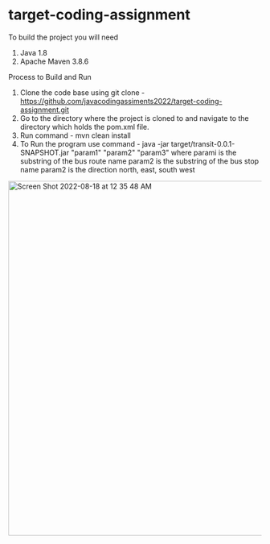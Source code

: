 # target-coding-assignment

To build the project you will need
1. Java 1.8
2. Apache Maven 3.8.6 

Process to Build and Run

1) Clone the code base using git clone  - https://github.com/javacodingassiments2022/target-coding-assignment.git
2) Go to the directory where the project is cloned to and navigate to the directory which holds the pom.xml file.
3) Run command -  mvn clean install
4) To Run the program use command - java -jar target/transit-0.0.1-SNAPSHOT.jar "param1" "param2" "param3"
 where 
 parami is the substring of the bus route name
 param2 is the substring of the bus stop name 
 param2 is the direction north, east, south west
 
 <img width="704" alt="Screen Shot 2022-08-18 at 12 35 48 AM" src="https://user-images.githubusercontent.com/111195821/185294692-9e4c8957-82e5-4d02-b345-1e03bd82c041.png">
